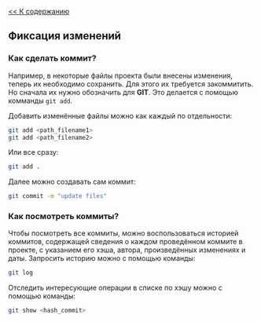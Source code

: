 [<< К содержанию](./readme.md)

## Фиксация изменений

### Как сделать коммит?

Например, в некоторые файлы проекта были внесены изменения, теперь их необходимо сохранить. Для этого их требуется закоммитить. Но сначала их нужно обозначить для **GIT**. Это делается с помощью комманды `git add`.

Добавить изменённые файлы можно как каждый по отдельности:

```bash hljs=
git add <path_filename1>
git add <path_filename2>
```

Или все сразу:

```bash hljs=
git add .
```

Далее можно создавать сам коммит:

```bash hljs=
git commit -m "update files"
```

### Как посмотреть коммиты?

Чтобы посмотреть все коммиты, можно воспользоваться историей коммитов, содержащей сведения о каждом проведённом коммите в проекте, с указанием его хэша, автора, произведённых изменениях и даты. Запросить историю можно с помощью команды:

```bash hljs=
git log
```
Отследить интересующие операции в списке по хэшу можно с помощью команды:

```bash hljs=
git show <hash_commit>
```